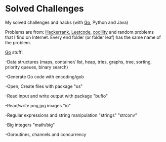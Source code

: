 # Solved Challenges

My solved challenges and hacks (with [Go](https://golang.org), Python and Java)

Problems are from: [Hackerrank](https://www.hackerrank.com/challenges), [Leetcode](leetcode.com/problems), [codility](https://codility.com) and random problems that I find on Internet.
Every end folder (or folder leaf) has the same name of the problem.


[Go](https://golang.org) stuff:

-Data structures (maps, container/ list, heap, tries, graphs, tree, sorting, priority queues, binary search)

-Generate Go code with encoding/gob

-Open, Create files with package "os"

-Read input and write output with package "bufio"

-Read/write png,jpg images "io"

-Regular expressions and string manipulation "strings" "strconv"

-Big integers "math/big"

-Goroutines, channels and concurrency
